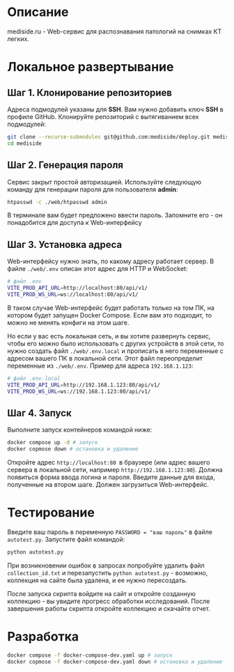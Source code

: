 # Описание

mediside.ru - Web-сервис для распознавания патологий на снимках КТ легких.

# Локальное развертывание

## Шаг 1. Клонирование репозиториев

Адреса подмодулей указаны для **SSH**. Вам нужно добавить ключ **SSH** в профиле GitHub.  Клонируйте репозиторий с вытягиванием всех подмодулей:

```bash
git clone --recurse-submodules git@github.com:mediside/deploy.git mediside
cd mediside
```

## Шаг 2. Генерация пароля

Сервис закрыт простой авторизацией. Используйте следующую команду для генерации пароля для пользователя **admin**:


```bash
htpasswd -c ./web/htpasswd admin
```

В терминале вам будет предложено ввести пароль. Запомните его - он понадобится для доступа к Web-интерфейсу

## Шаг 3. Установка адреса

Web-интерфейсу нужно знать, по какому адресу работает сервер. В файле `./web/.env` описан этот адрес для HTTP и WebSocket:

```bash
# файл .env
VITE_PROD_API_URL=http://localhost:80/api/v1/
VITE_PROD_WS_URL=ws://localhost:80/api/v1/
```

В таком случае Web-интерфейс будет работать только на том ПК, на котором будет запущен Docker Compose. Если вам это подходит, то можно не менять конфиги на этом шаге.

Но если у вас есть локальная сеть, и вы хотите развернуть сервис, чтобы его можно было использовать с других устройств в этой сети, то нужно создать файл `./web/.env.local` и прописать в него переменные с адресом вашего ПК в локальной сети. Этот файл переопределит переменные из `./web/.env`. Пример для адреса `192.168.1.123`:

```bash
# файл .env.local
VITE_PROD_API_URL=http://192.168.1.123:80/api/v1/
VITE_PROD_WS_URL=ws://192.168.1.123:80/api/v1/
```

## Шаг 4. Запуск

Выполните запуск контейнеров командой ниже:

```bash
docker compose up -d # запуск
docker copmose down # остановка и удаление
```

Откройте адрес `http://localhost:80 `в браузере (или адрес вашего сервера в локальной сети, например `http://192.168.1.123:80`). Должна появиться форма ввода логина и пароля. Введите данные для входа, полученные на втором шаге. Должен загрузиться Web-интерфейс.

# Тестирование

Введите ваш пароль в переменную `PASSWORD = "ваш пароль"` в файле `autotest.py`. Запустите файл командой:

```bash
python autotest.py
```

При возникновении ошибок в запросах попробуйте удалить файл `collection_id.txt` и перезапустить `python autotest.py` - возможно, коллекция на сайте была удалена, и ее нужно пересоздать.

После запуска скрипта войдите на сайт и откройте созданную коллекцию - вы увидите прогресс обработки исследований. После завершения работы скрипта откройте коллекцию и скачайте отчет.

# Разработка

```bash
docker compose -f docker-compose-dev.yaml up # запуск
docker copmose -f docker-compose-dev.yaml down # остановка и удаление
```